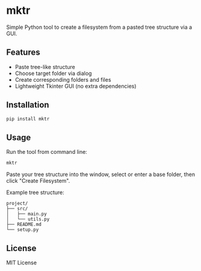 # mktr

Simple Python tool to create a filesystem from a pasted tree structure via a GUI.

## Features

- Paste tree-like structure
- Choose target folder via dialog
- Create corresponding folders and files
- Lightweight Tkinter GUI (no extra dependencies)

## Installation

```bash
pip install mktr
````

## Usage

Run the tool from command line:

```bash
mktr
```

Paste your tree structure into the window, select or enter a base folder, then click "Create Filesystem".

Example tree structure:

```
project/
├── src/
│   ├── main.py
│   └── utils.py
├── README.md
└── setup.py
```

## License

MIT License


